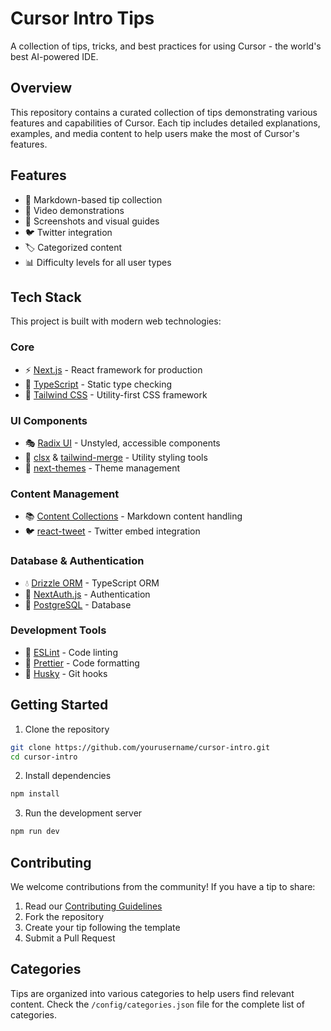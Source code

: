 # Cursor Intro Tips

A collection of tips, tricks, and best practices for using Cursor - the world's best AI-powered IDE.

## Overview

This repository contains a curated collection of tips demonstrating various features and capabilities of Cursor. Each tip includes detailed explanations, examples, and media content to help users make the most of Cursor's features.

## Features

- 📝 Markdown-based tip collection
- 🎥 Video demonstrations
- 📸 Screenshots and visual guides
- 🐦 Twitter integration
- 🏷️ Categorized content
- 📊 Difficulty levels for all user types

## Tech Stack

This project is built with modern web technologies:

### Core
- ⚡ [Next.js](https://nextjs.org/) - React framework for production
- 🔷 [TypeScript](https://www.typescriptlang.org/) - Static type checking
- 🎨 [Tailwind CSS](https://tailwindcss.com/) - Utility-first CSS framework

### UI Components
- 🎭 [Radix UI](https://www.radix-ui.com/) - Unstyled, accessible components
- 🔧 [clsx](https://github.com/lukeed/clsx) & [tailwind-merge](https://github.com/dcastil/tailwind-merge) - Utility styling tools
- 🌙 [next-themes](https://github.com/pacocoursey/next-themes) - Theme management

### Content Management
- 📚 [Content Collections](https://github.com/content-collections/content-collections) - Markdown content handling
- 🐦 [react-tweet](https://github.com/vercel/react-tweet) - Twitter embed integration

### Database & Authentication
- 💧 [Drizzle ORM](https://orm.drizzle.team/) - TypeScript ORM
- 🔐 [NextAuth.js](https://next-auth.js.org/) - Authentication
- 🐘 [PostgreSQL](https://www.postgresql.org/) - Database

### Development Tools
- 📝 [ESLint](https://eslint.org/) - Code linting
- 🎨 [Prettier](https://prettier.io/) - Code formatting
- 🐶 [Husky](https://typicode.github.io/husky/) - Git hooks

## Getting Started

1. Clone the repository
```bash
git clone https://github.com/yourusername/cursor-intro.git
cd cursor-intro
```

2. Install dependencies
```bash
npm install
```

3. Run the development server
```bash
npm run dev
```

## Contributing

We welcome contributions from the community! If you have a tip to share:

1. Read our [Contributing Guidelines](CONTRIBUTING.md)
2. Fork the repository
3. Create your tip following the template
4. Submit a Pull Request

## Categories

Tips are organized into various categories to help users find relevant content. Check the `/config/categories.json` file for the complete list of categories.


